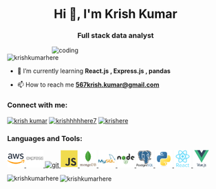 <h1 align="center">Hi 👋, I'm Krish Kumar</h1>
<h3 align="center">Full stack data analyst</h3>

<img align ="right" alt="coding" width="400" src="https://www.bing.com/th/id/OGC.0c74e74511b37e70676d301b2584fb2b?pid=1.7&rurl=https%3a%2f%2fcdn.dribbble.com%2fusers%2f603800%2fscreenshots%2f4569474%2fdribbble-code.gif&ehk=oc12vatOqoVaDTKOBxeGkFnpq4BzGZvu7HhOLOJvZFs%3d">

<p align="left"> <img src="https://komarev.com/ghpvc/?username=krishkumarhere&label=Profile%20views&color=0e75b6&style=flat" alt="krishkumarhere" /> </p>

- 🌱 I’m currently learning **React.js , Express.js , pandas**

- 📫 How to reach me **567krish.kumar@gmail.com**

<h3 align="left">Connect with me:</h3>
<p align="left">
<a href="https://linkedin.com/in/krish kumar" target="blank"><img align="center" src="https://raw.githubusercontent.com/rahuldkjain/github-profile-readme-generator/master/src/images/icons/Social/linked-in-alt.svg" alt="krish kumar" height="30" width="40" /></a>
<a href="https://instagram.com/krishhhhhere7" target="blank"><img align="center" src="https://raw.githubusercontent.com/rahuldkjain/github-profile-readme-generator/master/src/images/icons/Social/instagram.svg" alt="krishhhhhere7" height="30" width="40" /></a>
<a href="https://www.leetcode.com/krishere" target="blank"><img align="center" src="https://raw.githubusercontent.com/rahuldkjain/github-profile-readme-generator/master/src/images/icons/Social/leet-code.svg" alt="krishere" height="30" width="40" /></a>
</p>

<h3 align="left">Languages and Tools:</h3>
<p align="left"> <a href="https://aws.amazon.com" target="_blank" rel="noreferrer"> <img src="https://raw.githubusercontent.com/devicons/devicon/master/icons/amazonwebservices/amazonwebservices-original-wordmark.svg" alt="aws" width="40" height="40"/> </a> <a href="https://expressjs.com" target="_blank" rel="noreferrer"> <img src="https://raw.githubusercontent.com/devicons/devicon/master/icons/express/express-original-wordmark.svg" alt="express" width="40" height="40"/> </a> <a href="https://git-scm.com/" target="_blank" rel="noreferrer"> <img src="https://www.vectorlogo.zone/logos/git-scm/git-scm-icon.svg" alt="git" width="40" height="40"/> </a> <a href="https://developer.mozilla.org/en-US/docs/Web/JavaScript" target="_blank" rel="noreferrer"> <img src="https://raw.githubusercontent.com/devicons/devicon/master/icons/javascript/javascript-original.svg" alt="javascript" width="40" height="40"/> </a> <a href="https://www.mongodb.com/" target="_blank" rel="noreferrer"> <img src="https://raw.githubusercontent.com/devicons/devicon/master/icons/mongodb/mongodb-original-wordmark.svg" alt="mongodb" width="40" height="40"/> </a> <a href="https://www.mysql.com/" target="_blank" rel="noreferrer"> <img src="https://raw.githubusercontent.com/devicons/devicon/master/icons/mysql/mysql-original-wordmark.svg" alt="mysql" width="40" height="40"/> </a> <a href="https://nodejs.org" target="_blank" rel="noreferrer"> <img src="https://raw.githubusercontent.com/devicons/devicon/master/icons/nodejs/nodejs-original-wordmark.svg" alt="nodejs" width="40" height="40"/> </a> <a href="https://www.postgresql.org" target="_blank" rel="noreferrer"> <img src="https://raw.githubusercontent.com/devicons/devicon/master/icons/postgresql/postgresql-original-wordmark.svg" alt="postgresql" width="40" height="40"/> </a> <a href="https://www.python.org" target="_blank" rel="noreferrer"> <img src="https://raw.githubusercontent.com/devicons/devicon/master/icons/python/python-original.svg" alt="python" width="40" height="40"/> </a> <a href="https://reactjs.org/" target="_blank" rel="noreferrer"> <img src="https://raw.githubusercontent.com/devicons/devicon/master/icons/react/react-original-wordmark.svg" alt="react" width="40" height="40"/> </a> <a href="https://vuejs.org/" target="_blank" rel="noreferrer"> <img src="https://raw.githubusercontent.com/devicons/devicon/master/icons/vuejs/vuejs-original-wordmark.svg" alt="vuejs" width="40" height="40"/> </a> </p>

<p><img align="left" src="https://github-readme-stats.vercel.app/api/top-langs?username=krishkumarhere&show_icons=true&locale=en&layout=compact" alt="krishkumarhere" /></p>

<p>&nbsp;<img align="center" src="https://github-readme-stats.vercel.app/api?username=krishkumarhere&show_icons=true&locale=en" alt="krishkumarhere" /></p>
